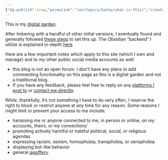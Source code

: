 ```yaml
---
{"dg-publish":true,"permalink":"/en/topics/batey/what-is-this/","created":"2024-10-26T12:27:00.899-04:00","updated":"2025-03-24T08:55:23.487-04:00"}
---
```


This is my [digital garden](https://cagrimmett.com/2020/11/08/what-are-digital-gardens/). 

After tinkering with a handful of other initial versions, I eventually found and generally followed [these steps](https://dudethatserin.com/intro-obsidian-digital-garden-series/) to set this up. The Obsidian “backend” I utilize is explained in-depth [here](https://dg-docs.ole.dev/).

Here are a few important notes which apply to this site (which I own and manage) and to my other public social media accounts as well:
- this blog is not an open forum. I don't have any plans to add commenting functionality on this page as this is a digital garden and not a traditional blog. 
- If you have any feedback, please feel free to reply on any [platforms I post to](https://www.twop0intfive.xyz/#:~:text=Follow) or [contact me directly](https://www.twop0intfive.xyz/contact.html#reach-out). 

While, thankfully, it’s not something I have to do very often, I reserve the right to block or restrict anyone at any time for any reason. Some reasons I might limit or prevent your access to me include:
- harassing me or anyone connected to me, in person or online, on my accounts, theirs, or my connections’
- promoting actively harmful or hateful political, social, or religious agendas 
- expressing racism, sexism, homophobia, transphobia, or xenophobia  
- displaying bot-like behavior
- general [jagoffery](https://www.urbandictionary.com/define.php?term=jag%20off).
